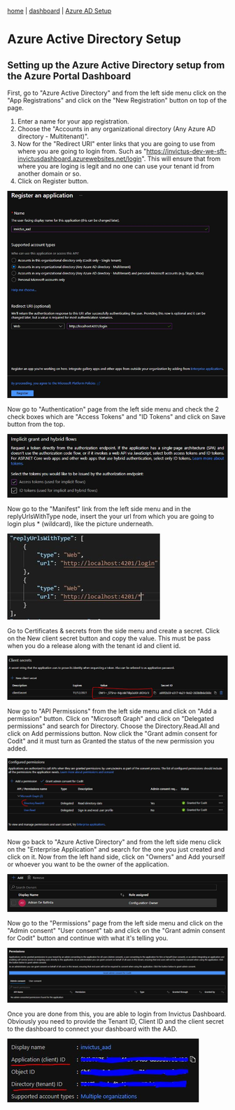 [home](../README.md) | [dashboard](dashboard.md) | [Azure AD Setup](azureADSetup.md)

# Azure Active Directory Setup

## Setting up the Azure Active Directory setup from the Azure Portal Dashboard 

First, go to "Azure Active Directory" and from the left side menu click on the "App Registrations" and click on the "New Registration" button on top of the page. 

1. Enter a name for your app registration.
2. Choose the "Accounts in any organizational directory (Any Azure AD directory - Multitenant)".
3. Now for the "Redirect URI" enter links that you are going to use from where you are going to login from. Such as "https://invictus-dev-we-sft-invictusdashboard.azurewebsites.net/login". This will ensure that from where you are loging is legit and no one can use your tenant id from another domain or so.
4. Click on Register button.

![aad1](../images/dashboard/azureAD/aad1.JPG)

Now go to "Authentication" page from the left side menu and check the 2 check boxes which are "Access Tokens" and "ID Tokens" and click on Save button from the top.

![aad2](../images/dashboard/azureAD/aad2.JPG)

Now go to the "Manifest" link from the left side menu and in the replyUrlsWithType node, insert the your url from which you are going to login plus * (wildcard), like the picture underneath.

![aad3 ](../images/dashboard/azureAD/aad3.JPG)

Go to Certificates & secrets from the side menu and create a secret. Click on the New client secret button and copy the value. This must be pass when you do a release along with the tenant id and client id.

![aad4](../images/dashboard/azureAD/aad4.JPG)

Now go to "API Permissions" from the left side menu and click on "Add a permission" button. Click on "Microsoft Graph" and click on "Delegated permissions" and search for Directory. Choose the Directory.Read.All and click on Add permissions button. Now click the "Grant admin consent for Codit" and it must turn as Granted the status of the new permission you added. 

![aad8](../images/dashboard/azureAD/aad8.JPG)

Now go back to "Azure Active Directory" and from the left side menu click on the "Enterprise Application" and search for the one you just created and click on it. Now from the left hand side, click on "Owners" and Add yourself or whoever you want to be the owner of the application.

![aad5](../images/dashboard/azureAD/aad5.JPG)

Now go to the "Permissions" page from the left side menu and click on the "Admin consent" "User consent" tab and click on the "Grant admin consent for Codit" button and continue with what it's telling you.

![aad6](../images/dashboard/azureAD/aad6.JPG)

Once you are done from this, you are able to login from Invictus Dashboard. Obviously you need to provide the Tenant ID, Client ID and the client secret to the dashboard to connect your dashboard with the AAD.

![aad7](../images/dashboard/azureAD/aad7.JPG)